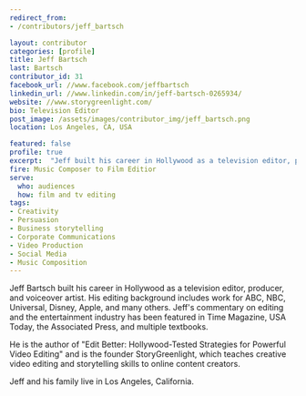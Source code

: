 ```yaml
---
redirect_from:
- /contributors/jeff_bartsch

layout: contributor
categories: [profile]
title: Jeff Bartsch
last: Bartsch
contributor_id: 31
facebook_url: //www.facebook.com/jeffbartsch
linkedin_url: //www.linkedin.com/in/jeff-bartsch-0265934/
website: //www.storygreenlight.com/
bio: Television Editor
post_image: /assets/images/contributor_img/jeff_bartsch.png
location: Los Angeles, CA, USA

featured: false
profile: true
excerpt:  "Jeff built his career in Hollywood as a television editor, producer, and voiceover artist. Career Path: Music Composer to Film Editor"
fire: Music Composer to Film Editior
serve:
  who: audiences
  how: film and tv editing
tags:
- Creativity
- Persuasion
- Business storytelling
- Corporate Communications
- Video Production
- Social Media
- Music Composition
---
```

Jeff Bartsch built his career in Hollywood as a television editor, producer, and voiceover artist. His editing background includes work for ABC, NBC, Universal, Disney, Apple, and many others. Jeff's commentary on editing and the entertainment industry has been featured in Time Magazine, USA Today, the Associated Press, and multiple textbooks.

He is the author of "Edit Better: Hollywood-Tested Strategies for Powerful Video Editing" and is the founder StoryGreenlight, which teaches creative video editing and storytelling skills to online content creators.

Jeff and his family live in Los Angeles, California.